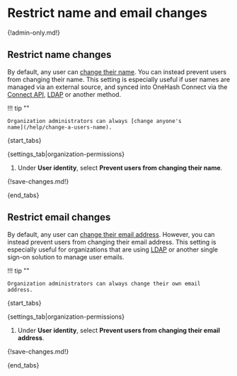 # Restrict name and email changes

{!admin-only.md!}

## Restrict name changes

By default, any user can [change their name](/help/change-your-name).
You can instead prevent users from changing their name. This setting is
especially useful if user names are managed via an external source, and
synced into OneHash Connect via the [Connect API](/api), [LDAP][ldap-sync-data] or
another method.

!!! tip ""

    Organization administrators can always [change anyone's
    name](/help/change-a-users-name).

{start_tabs}

{settings_tab|organization-permissions}

1. Under **User identity**, select **Prevent users from changing their
   name**.

{!save-changes.md!}

{end_tabs}

## Restrict email changes

By default, any user can [change their email address][change-email].
However, you can instead prevent users from changing their email
address. This setting is especially useful for organizations that
are using [LDAP][ldap-sync-data] or another single sign-on solution
to manage user emails.

!!! tip ""

    Organization administrators can always change their own email
    address.

{start_tabs}

{settings_tab|organization-permissions}

1. Under **User identity**, select **Prevent users from changing their
   email address**.

{!save-changes.md!}

{end_tabs}

[change-email]: /help/change-your-email-address
[ldap-sync-data]: https://zulip.readthedocs.io/en/stable/production/authentication-methods.html#synchronizing-data
